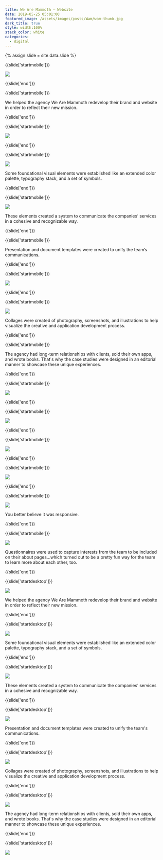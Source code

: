```yaml
---
title: We Are Mammoth — Website
date: 2019-05-25 05:01:00
featured_image: /assets/images/posts/Wam/wam-thumb.jpg
dark_title: true
style: width:100%
stack_color: white
categories:
  - digital
---
```

{% assign slide = site.data.slide %}


{{slide['startmobile']}}

<div><img class='full-height' src='{{ site.url }}/assets/images/posts/Wam/wam-1-mobile@2x.png' /></div>

<p class='bg-dark'></p>

{{slide['end']}}



{{slide['startmobile']}}

We helped the agency We Are Mammoth redevelop their brand and website in order to reflect their new mission.

{{slide['end']}}



{{slide['startmobile']}}

<div><img class='full-width' src='{{ site.url }}/assets/images/posts/Wam/wam-2-mobile@2x.png' /></div>

{{slide['end']}}



{{slide['startmobile']}}

<div><img class='full-height' src='{{ site.url }}/assets/images/posts/Wam/wam-3-mobile@2x.png' /></div>

<p class='bg-dark'>Some foundational visual elements were established like an extended color palette, typography stack, and a set of symbols.</p>

{{slide['end']}}


{{slide['startmobile']}}

<div><img class='full-height' src='{{ site.url }}/assets/images/posts/Wam/wam-4-mobile@2x.png' /></div>


<p class='bg-dark'>These elements created a system to communicate the companies’ services in a cohesive and recognizable way.</p>

{{slide['end']}}



{{slide['startmobile']}}

Presentation and document templates were created to unify the team’s communications.

{{slide['end']}}



{{slide['startmobile']}}

<div><img class='full-height' src='{{ site.url }}/assets/images/posts/Wam/wam-5-mobile@2x.png' /></div>

 <p class='bg-dark'></p>

{{slide['end']}}




{{slide['startmobile']}}

<div><img class='full-height' src='{{ site.url }}/assets/images/posts/Wam/wam-6-mobile@2x.png' /></div>


<p class='bg-dark'>Collages were created of photography, screenshots, and illustrations to help visualize the creative and application development process.</p>

{{slide['end']}}



{{slide['startmobile']}}

The agency had long-term relationships with clients, sold their own apps, and wrote books. That's why the case studies were designed in an editorial manner to showcase these unique experiences.

{{slide['end']}}



{{slide['startmobile']}}

<div><img class='full-height' src='{{ site.url }}/assets/images/posts/Wam/wam-7-mobile@2x.png' /></div>

{{slide['end']}}





{{slide['startmobile']}}

<div><img class='full-height' src='{{ site.url }}/assets/images/posts/Wam/wam-8-mobile@2x.png' /></div>

<p class='bg-dark'></p>

{{slide['end']}}



{{slide['startmobile']}}

<div><img class='full-height' src='{{ site.url }}/assets/images/posts/Wam/wam-9-mobile@2x.png' /></div>





{{slide['end']}}



{{slide['startmobile']}}

<div><img class='full-height' src='{{ site.url }}/assets/images/posts/Wam/wam-10-mobile@2x.png' /></div>

<p class='bg-dark'></p>

{{slide['end']}}


{{slide['startmobile']}}

<div><img class='full-height' src='{{ site.url }}/assets/images/posts/Wam/wam-11-mobile@2x.png' /></div>


<p class='bg-dark'>You better believe it was responsive.</p>

{{slide['end']}}



{{slide['startmobile']}}

<div><img class='full-height' src='{{ site.url }}/assets/images/posts/Wam/wam-12-mobile@2x.png' /></div>


<p class='bg-dark'>Questionnaires were used to capture interests from the team to be included on their about pages...which turned out to be a pretty fun way for the team to learn more about each other, too.</p>

{{slide['end']}}






{{slide['startdesktop']}}

<div><img class='full-width' src='{{ site.url }}/assets/images/posts/Wam/wam-1@2x.png' /></div>

We helped the agency We Are Mammoth redevelop their brand and website in order to reflect their new mission.


{{slide['end']}}



{{slide['startdesktop']}}

<div><img class='full-height' src='{{ site.url }}/assets/images/posts/Wam/wam-2@2x.png' /></div>

Some foundational visual elements were established like an extended color palette, typography stack, and a set of symbols.

{{slide['end']}}




{{slide['startdesktop']}}

<div><img src='{{ site.url }}/assets/images/posts/Wam/wam-3@2x.png' /></div>

These elements created a system to communicate the companies’ services in a cohesive and recognizable way.

{{slide['end']}}




{{slide['startdesktop']}}

<div><img src='{{ site.url }}/assets/images/posts/Wam/wam-4@2x.png' /></div>

Presentation and document templates were created to unify the team's communications.


{{slide['end']}}



{{slide['startdesktop']}}

<div><img src='{{ site.url }}/assets/images/posts/Wam/wam-5@2x.png' /></div>

Collages were created of photography, screenshots, and illustrations to help visualize the creative and application development process.

{{slide['end']}}



{{slide['startdesktop']}}

<div><img src='{{ site.url }}/assets/images/posts/Wam/wam-6@2x.png' /></div>

The agency had long-term relationships with clients, sold their own apps, and wrote books. That's why the case studies were designed in an editorial manner to showcase these unique experiences.

{{slide['end']}}



{{slide['startdesktop']}}

<div class='row'>

<div><img src='{{ site.url }}/assets/images/posts/Wam/wam-7@2x.png' /></div><!--

--><div><img src='{{ site.url }}/assets/images/posts/Wam/wam-8@2x.png' /></div>

</div>

<br />

{{slide['end']}}



{{slide['startdesktop']}}

<div class='row'>

<div><img src='{{ site.url }}/assets/images/posts/Wam/wam-9@2x.png' /></div><!--

--><div><img src='{{ site.url }}/assets/images/posts/Wam/wam-10@2x.png' /></div>

</div>


{{slide['end']}}



{{slide['startdesktop']}}

<div><img src='{{ site.url }}/assets/images/posts/Wam/wam-11@2x.png' /></div>

You better believe it was responsive.

{{slide['end']}}



{{slide['startdesktop']}}

<div class='row'>

<div><img src='{{ site.url }}/assets/images/posts/Wam/wam-12@2x.png' /></div><!--

--><div><img src='{{ site.url }}/assets/images/posts/Wam/wam-13@2x.png' /></div>

</div>

Questionnaires were used to capture interests from the team to be included on their about pages...which turned out to be a pretty fun way for the team to learn more about each other, too.

{{slide['end']}}



{{slide['startdesktop']}}

<div><img src='{{ site.url }}/assets/images/posts/Wam/wam-14@2x.png' /></div>

{{slide['end']}}
